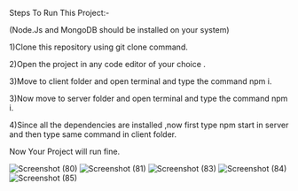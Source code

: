 Steps To Run This Project:-


(Node.Js and MongoDB should be installed on your system)



1)Clone this repository using git clone command.

2)Open the project in any code editor of your choice .

3)Move to client folder and open terminal and type the command npm i.

3)Now move to server folder and open terminal and type the command npm i.

4)Since all the dependencies are installed ,now first type npm start in server and then type same command in client folder.

Now Your Project will run fine.

![Screenshot (80)](https://user-images.githubusercontent.com/78644408/236889643-46475262-c6be-4413-a095-d459df1db773.png)
![Screenshot (81)](https://user-images.githubusercontent.com/78644408/236889688-a678e553-1225-4391-b757-7877b0c46fbe.png)
![Screenshot (83)](https://user-images.githubusercontent.com/78644408/236890012-9c51fdc1-18e5-4ec8-a096-0f1656cd2091.png)
![Screenshot (84)](https://user-images.githubusercontent.com/78644408/236890061-4bc76ba2-b846-4837-a4be-0a7899086319.png)
![Screenshot (85)](https://user-images.githubusercontent.com/78644408/236890105-c8c3beff-0e4c-462e-8eb5-ff1f889f50a6.png)

